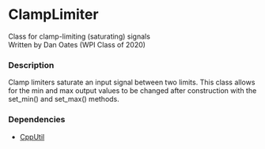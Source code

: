 # ClampLimiter
Class for clamp-limiting (saturating) signals  
Written by Dan Oates (WPI Class of 2020)

### Description
Clamp limiters saturate an input signal between two limits. This class allows for the min and max output values to be changed after construction with the set_min() and set_max() methods.

### Dependencies
- [CppUtil](https://github.com/doates625/CppUtil.git)
